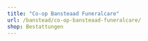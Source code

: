 ```yaml
---
title: "Co-op Bansteaad Funeralcare"
url: /banstead/co-op-bansteaad-funeralcare/
shop: Bestattungen
---
```

